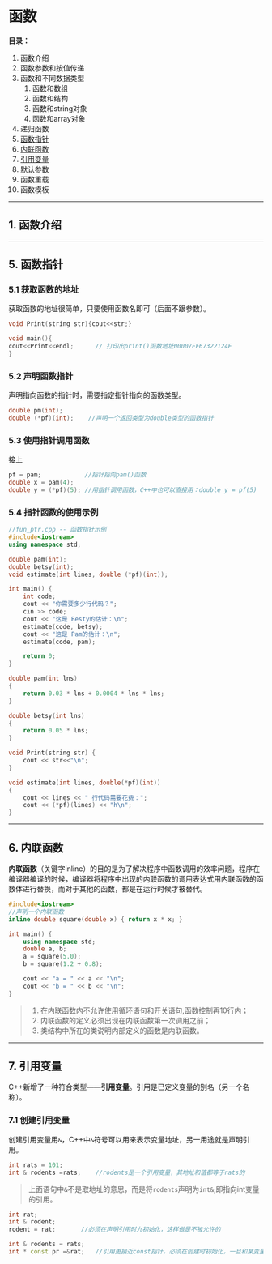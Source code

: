 # 函数

**目录：**  
1. 函数介绍
2. 函数参数和按值传递
3. 函数和不同数据类型
   1. 函数和数组
   2. 函数和结构
   3. 函数和string对象
   4. 函数和array对象
4. 递归函数
5. [函数指针](#pointer)
6. [内联函数](#inline)
7. [引用变量](#refval)
8. 默认参数
9. 函数重载
10. 函数模板
-------------
## 1. 函数介绍

-------------

<a id="pointer"></a>
## 5. 函数指针
### 5.1 获取函数的地址
获取函数的地址很简单，只要使用函数名即可（后面不跟参数）。
``` C++
void Print(string str){cout<<str;}

void main(){
cout<<Print<<endl;      // 打印出print()函数地址00007FF67322124E
}
```  

### 5.2 声明函数指针
声明指向函数的指针时，需要指定指针指向的函数类型。
``` C++
double pm(int);   
double (*pf)(int);    //声明一个返回类型为double类型的函数指针
```

### 5.3 使用指针调用函数
接上
``` C++
pf = pam;            //指针指向pam()函数
double x = pam(4);
double y = (*pf)(5); //用指针调用函数，C++中也可以直接用：double y = pf(5)

```
### 5.4 指针函数的使用示例
``` C++
//fun_ptr.cpp -- 函数指针示例
#include<iostream>
using namespace std;

double pam(int);
double betsy(int);
void estimate(int lines, double (*pf)(int));

int main() {
	int code;
	cout << "你需要多少行代码？";
	cin >> code;
	cout << "这是 Besty的估计：\n";
	estimate(code, betsy);
	cout << "这是 Pam的估计：\n";
	estimate(code, pam);

	return 0;
}

double pam(int lns)
{
	return 0.03 * lns + 0.0004 * lns * lns;
}

double betsy(int lns)
{
	return 0.05 * lns;
}

void Print(string str) {
	cout << str<<"\n";
}

void estimate(int lines, double(*pf)(int))
{
	cout << lines << " 行代码需要花费：";
	cout << (*pf)(lines) << "h\n";
}

```

-------

<a id="inline"></a>
## 6. 内联函数  

**内联函数**（关键字inline）的目的是为了解决程序中函数调用的效率问题，程序在编译器编译的时候，编译器将程序中出现的内联函数的调用表达式用内联函数的函数体进行替换，而对于其他的函数，都是在运行时候才被替代。

``` C++
#include<iostream>
//声明一个内联函数
inline double square(double x) { return x * x; }

int main() {
	using namespace std;
	double a, b;
	a = square(5.0);
	b = square(1.2 + 0.8);

	cout << "a = " << a << "\n";
	cout << "b = " << b << "\n";
}
```

> 1. 在内联函数内不允许使用循环语句和开关语句,函数控制再10行内；  
> 2. 内联函数的定义必须出现在内联函数第一次调用之前；  
> 3. 类结构中所在的类说明内部定义的函数是内联函数。

------------
<a id="refval"></a>
## 7. 引用变量
C++新增了一种符合类型——**引用变量**。引用是已定义变量的别名（另一个名称）。
### 7.1 创建引用变量
创建引用变量用`&`，C++中`&`符号可以用来表示变量地址，另一用途就是声明引用。
``` C++
int rats = 101;
int & rodents =rats;	//rodents是一个引用变量，其地址和值都等于rats的
```
> 上面语句中`&`不是取地址的意思，而是将`rodents`声明为`int&`,即指向int变量的引用。

``` C++
int rat;
int & rodent;
rodent = rat;		//必须在声明引用时九初始化，这样做是不被允许的

int & rodents = rats;
int * const pr =&rat;	//引用更接近const指针，必须在创建时初始化，一旦和某变量关联起来，就将一直效忠。
```
